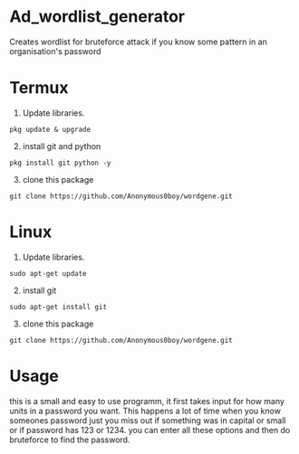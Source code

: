 # Ad_wordlist_generator
Creates wordlist for bruteforce attack if you know some pattern in an organisation's password

# Termux

1. Update libraries.
```
pkg update & upgrade
```
2. install git and python
```
pkg install git python -y
```
3. clone this package
```
git clone https://github.com/Anonymous0boy/wordgene.git
```
# Linux
1. Update libraries.
```
sudo apt-get update
```
2. install git
```
sudo apt-get install git
```
3. clone this package
```
git clone https://github.com/Anonymous0boy/wordgene.git
```
# Usage
this is a small and easy to use programm, it first takes input for how many units in a password you want.
This happens a lot of time when you know someones password just you miss out if something was in capital or small or if password has 123 or 1234.
you can enter all these options and then do bruteforce to find the password.
